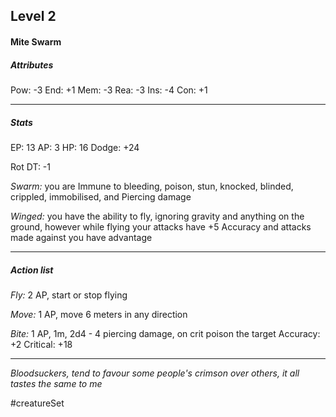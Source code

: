 ## Level 2
#### Mite Swarm

##### Attributes

Pow: -3
End: +1
Mem: -3
Rea: -3
Ins: -4
Con: +1

---
##### Stats

EP: 13
AP: 3
HP: 16
Dodge: +24

Rot DT: -1

*Swarm:* you are Immune to bleeding, poison, stun, knocked, blinded, crippled, immobilised, and Piercing damage

*Winged:* you have the ability to fly, ignoring gravity and anything on the ground, however while flying your attacks have +5 Accuracy and attacks made against you have advantage

---
##### Action list

*Fly:* 2 AP, start or stop flying

*Move:* 1 AP, move 6 meters in any direction

*Bite:* 1 AP, 1m, 2d4 - 4 piercing damage, on crit poison the target
Accuracy: +2
Critical: +18

---
*Bloodsuckers, tend to favour some people's crimson over others, it all tastes the same to me*

#creatureSet 